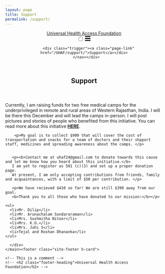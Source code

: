 ```yaml
---
layout: page
title: Support
permalink: /support/
---
```


<html lang="en"><head>
  <meta charset="utf-8">
  <meta http-equiv="X-UA-Compatible" content="IE=edge">
  <meta name="viewport" content="width=device-width, initial-scale=1"><!-- Begin Jekyll SEO tag v2.8.0 -->
<title>About | Universal Health Access Foundation</title>
<meta name="generator" content="Jekyll v4.3.3" />
<meta property="og:title" content="Support" />
<meta property="og:locale" content="en_US" />
<meta name="description" content="The Universal Health Access Foundation (UHAF) is dedicated" />
<meta property="og:description" content="The Universal Health Access Foundation (UHAF) is dedicated" />
<link rel="canonical" href="http://localhost:4000/UHAF/support/" />
<meta property="og:url" content="http://localhost:4000/UHAF/support/" />
<meta property="og:site_name" content="Universal Health Access Foundation" />
<meta property="og:type" content="website" />
<meta name="twitter:card" content="summary" />
<meta property="twitter:title" content="Support" />
<script type="application/ld+json">
{"@context":"https://schema.org","@type":"WebSite","description":"The Universal Health Access Foundation (UHAF) is dedicated","headline":"Support","name":"Universal Health Access Foundation","url":"http://localhost:4000/UHAF/support/"}</script>
<!-- End Jekyll SEO tag -->
<link rel="stylesheet" href="/UHAF/assets/main.css"><link type="application/atom+xml" rel="alternate" href="http://localhost:4000/UHAF/feed.xml" title="Universal Health Access Foundation" /></head>
<body><header class="site-header" role="banner">

  <div class="wrapper"><a class="site-title" rel="author" href="/UHAF/">Universal Health Access Foundation</a><nav class="site-nav">
        <input type="checkbox" id="nav-trigger" class="nav-trigger" />
        <label for="nav-trigger">
          <span class="menu-icon">
            <svg viewBox="0 0 18 15" width="18px" height="15px">
              <path d="M18,1.484c0,0.82-0.665,1.484-1.484,1.484H1.484C0.665,2.969,0,2.304,0,1.484l0,0C0,0.665,0.665,0,1.484,0 h15.032C17.335,0,18,0.665,18,1.484L18,1.484z M18,7.516C18,8.335,17.335,9,16.516,9H1.484C0.665,9,0,8.335,0,7.516l0,0 c0-0.82,0.665-1.484,1.484-1.484h15.032C17.335,6.031,18,6.696,18,7.516L18,7.516z M18,13.516C18,14.335,17.335,15,16.516,15H1.484 C0.665,15,0,14.335,0,13.516l0,0c0-0.82,0.665-1.483,1.484-1.483h15.032C17.335,12.031,18,12.695,18,13.516L18,13.516z"/>
            </svg>
          </span>
        </label>

        <div class="trigger"><a class="page-link" href="/UHAF/support/">Support</a></div>
      </nav></div>
</header>
<main class="page-content" aria-label="Content">
      <div class="wrapper">
        <article class="post">

  <header class="post-header">
    <h1 class="post-title">Support</h1>
  </header>

  <div class="post-content">    
       <p>Currently, I am raising funds for two free medical camps for the underprivileged in remote and rural areas of Western Rajasthan, India. I will be there this December and will lead the camps in-person. I will post pictures and stories of people who benefited from this initiative. You can read more about this initiative <a href="{{ site.baseurl }}/"><b>HERE</b></a>.</p>
       
      
        <p>My goal is to collect $900 that will cover the cost of transportation and snacks for a team of doctors and their shpport staff, medicines and spreading awareness about the camps. </p>
       
   
       <p><b>Contact me at uhaf24@gmail.com to donate towards this cause and let me know how you heard about this initiative.</b>
       I am yet to register as 501 (c)(3) and set up a proper donation page.  
       At present, I am only accepting contributions from friends, family and acquaintances, with a limit of $50 per contribution. </p>
   
       <p>We have recieved $410 so far! We are still $390 away from our goal.
       <b>Thank you to all those who have donated to our mission:</b></p>
    
    <ul>
      <li>Mr. Dilip</li>
      <li>Mr. Arunachalam Sundararaman</li>
      <li>Mrs. Sushmitha Nitoor</li>
      <li>Mrs. K.O.</li>
      <li>Mrs. Juhi S</li>
      <li>Tejal and Roshan Dhananka</li>  
    </ul>
  </div>

</article>

      </div>
    </main><footer class="site-footer h-card">
  <data class="u-url" href="/UHAF/"></data>

  <div class="wrapper">

    <!-- This is a comment -->
    <!-- <h2 class="footer-heading">Universal Health Access Foundation</h2> -->

    

  </div>

</footer>
</body>

</html>


